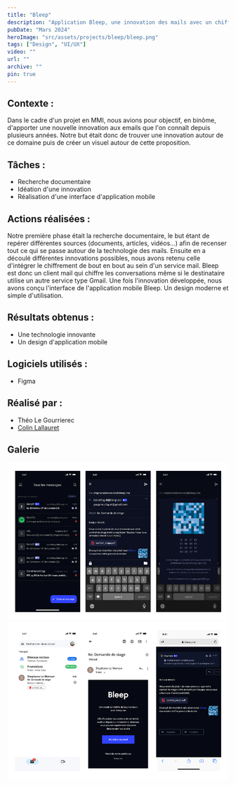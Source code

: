 ```yaml
---
title: "Bleep"
description: "Application Bleep, une innovation des mails avec un chiffrement de bout en bout compatible avec tous les fournisseurs."
pubDate: "Mars 2024"
heroImage: "src/assets/projects/bleep/bleep.png"
tags: ["Design", "UI/UX"]
video: ""
url: ""
archive: ""
pin: true
---
```


## Contexte :
Dans le cadre d'un projet en MMI, nous avions pour objectif, en binôme, d'apporter une nouvelle innovation aux emails que l'on connaît depuis plusieurs années. Notre but était donc de trouver une innovation autour de ce domaine puis de créer un visuel autour de cette proposition.


## Tâches :
- Recherche documentaire
- Idéation d'une innovation
- Réalisation d'une interface d'application mobile

## Actions réalisées : 
Notre première phase était la recherche documentaire, le but étant de repérer différentes sources (documents, articles, vidéos...) afin de recenser tout ce qui se passe autour de la technologie des mails. Ensuite en a découlé différentes innovations possibles, nous avons retenu celle d'intégrer le chiffrement de bout en bout au sein d'un service mail. Bleep est donc un client mail qui chiffre les conversations même si le destinataire utilise un autre service type Gmail. Une fois l'innovation développée, nous avons conçu l'interface de l'application mobile Bleep. Un design moderne et simple d'utilisation.

## Résultats obtenus :
- Une technologie innovante
- Un design d'application mobile

## Logiciels utilisés :
- Figma

## Réalisé par :
- Théo Le Gourrierec
- <a href="https://www.colinlallauret.fr/" target="_blank">Colin Lallauret</a>

## Galerie
![Captures d'écran de l'application Bleep](src/assets/projects/bleep/bleep1.png)
![Captures d'écran de l'application Bleep](src/assets/projects/bleep/bleep2.png)

